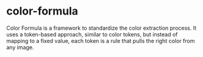 # color-formula
Color Formula is a framework to standardize the color extraction process. It uses a token-based approach, similar to color tokens, but instead of mapping to a fixed value, each token is a rule that pulls the right color from any image.
